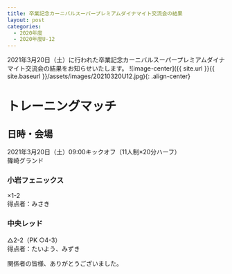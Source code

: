 ```yaml
---
title: 卒業記念カーニバルスーパープレミアムダイナマイト交流会の結果
layout: post
categories:
  - 2020年度
  - 2020年度U-12
---
```


2021年3月20日（土）に行われた卒業記念カーニバルスーパープレミアムダイナマイト交流会の結果をお知らせいたします。
![image-center]({{ site.url }}{{ site.baseurl }}/assets/images/20210320U12.jpg){: .align-center}


# トレーニングマッチ

## 日時・会場

2021年3月20日（土）09:00キックオフ（11人制×20分ハーフ）<br>
篠崎グランド

### 小岩フェニックス

×1-2  
得点者：みさき

### 中央レッド

△2-2（PK ○4-3）  
得点者：たいよう、みずき

関係者の皆様、ありがとうございました。

